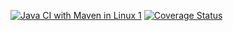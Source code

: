 [![Java CI with Maven in Linux 1](https://github.com/BakhaMadiev/ci_examples/actions/workflows/maven.yml/badge.svg?branch=master)](https://github.com/BakhaMadiev/ci_examples/actions)
[![Coverage Status](https://coveralls.io/repos/github/BakhaMadiev/ci_examples/badge.svg?branch=master)](https://coveralls.io/github/BakhaMadiev/ci_examples?branch=master)

